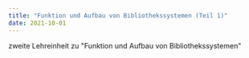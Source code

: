 ```yaml
---
title: "Funktion und Aufbau von Bibliothekssystemen (Teil 1)"
date: 2021-10-01
---
```


zweite Lehreinheit zu "Funktion und Aufbau von Bibliothekssystemen"
